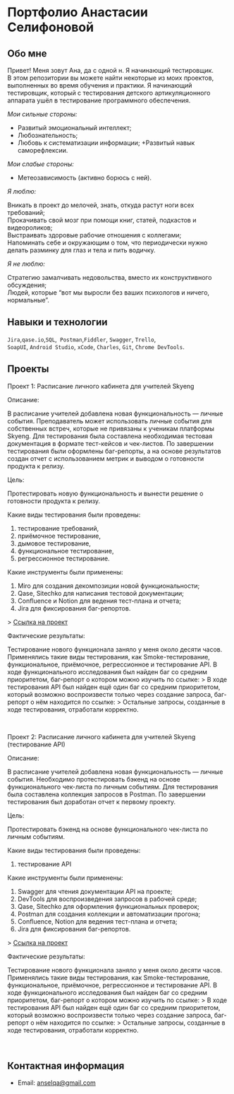 # Портфолио Анастасии Селифоновой

## Обо мне 

Привет! Меня зовут Ана, да с одной н. Я начинающий тестировщик. <br>
В этом репозитории вы можете найти некоторые из моих проектов, выполненных во время обучения и практики.
Я начинающий тестировщик, который с тестирования детского артикуляционного аппарата ушёл в тестирование программного обеспечения. <br>

*Мои сильные стороны:* <br>

+ Развитый эмоциональный интеллект;
+ Любознательность;
+ Любовь к систематизации информации;
+Развитый навык саморефлексии. <br>

*Мои слабые стороны:* <br>

- Метеозависимость (активно борюсь с ней). <br>
  
*Я люблю:* <br>

Вникать в проект до мелочей, знать, откуда растут ноги всех требований; <br>
Прокачивать свой мозг при помощи книг, статей, подкастов и видеороликов; <br>
Выстраивать здоровые рабочие отношения с коллегами; <br>
Напоминать себе и окружающим о том, что периодически нужно делать разминку для глаз и тела и пить водичку. <br>

*Я не люблю:* <br>

Стратегию замалчивать недовольства,  вместо их конструктивного обсуждения; <br>
Людей, которые “вот мы выросли без ваших психологов и ничего, нормальные”. 
<br>

## Навыки и технологии
``Jira``,``qase.io``,``SQL``,`` Postman``,``Fiddler``, ``Swagger``, ``Trello``, <br>
``SoapUI``, ``Android Studio``, ``xCode``, ``Charles``, ``Git``, ``Chrome DevTools``.




## Проекты

<p> Проект 1: Расписание личного кабинета для учителей Skyeng</p>
<p>Описание:<p>
<p>В расписание учителей добавлена новая функциональность — личные события. Преподаватель может использовать личные события для собственных встреч, которые не привязаны к ученикам платформы Skyeng. Для тестирования была составлена необходимая тестовая документация в формате тест-кейсов и чек-листов. По завершении тестирования были оформлены баг-репорты, а на основе результатов создан отчет с использованием метрик и выводом о готовности продукта к релизу.<p>
<p>Цель:<p>
<p>Протестировать новую функциональность и вынести решение о готовности продукта к релизу.<p>
  
<p>Какие виды тестирования были проведены: <p>
<ol>
  <li>тестирование требований,</li>
  <li>приёмочное тестирование,</li>
  <li>дымовое тестирование,</li>
  <li>функциональное тестирование,</li>
  <li>регрессионное тестирование.</li>
</ol>
<p>Какие инструменты были применены: <p>
  <ol>
  <li>Miro для создания декомпозиции новой функциональности;</li>
  <li>Qase, Sitechko для написания тестовой документации;</li>
  <li>Confluence и Notion для ведения тест-плана и отчета;</li>
  <li>Jira для фиксирования баг-репортов.</li>
</ol>
> <a href="https://anselqa.notion.site/Skyeng-0f5a036b741840819dd3fa59fc9ccac3?pvs=4">Ссылка на проект</a>
 
 <p>Фактические результаты: <p>
 <p>Тестирование нового функционала заняло у меня около десяти часов. Применялись такие виды тестирования, как Smoke-тестирование, функциональное, приёмочное, регрессионное и тестирование API. В ходе функционального исследования был найден баг со средним приоритетом, баг-репорт о котором можно изучить по ссылке:
> <a href="https://qa-bag-report-as.atlassian.net/browse/AI1-1"></a>
В ходе тестирования API был найден ещё один баг со средним приоритетом, который возможно воспроизвести только через создание запроса, баг-репорт о нём находится по ссылке:
> <a href="https://qa-bag-report-as.atlassian.net/browse/AI1-2"></a>
Остальные запросы, созданные в ходе тестирования, отработали корректно. </p>

<br> 

<p> Проект 2: Расписание личного кабинета для учителей Skyeng (тестирование API) </p>
<p>Описание:<p>
<p>В расписание учителей добавлена новая функциональность — личные события. Необходимо протестировать бэкенд на основе функционального чек-листа по личным событиям. Для тестирования была составлена коллекция запросов в Postman. По завершении тестирования был доработан отчет к первому проекту.<p>
<p>Цель:<p>
<p>Протестировать бэкенд на основе функционального чек-листа по личным событиям.<p>
  
<p>Какие виды тестирования были проведены: <p>
<ol>
  <li>тестирование API</li>
</ol>
<p>Какие инструменты были применены: <p>
  <ol>
  <li>Swagger для чтения документации API на проекте;</li>
  <li>DevTools для воспроизведения запросов в рабочей среде;</li>
  <li>Qase, Sitechko  для оформления функциональных проверок;</li>
  <li>Postman для создания коллекции и автоматизации прогона;</li>
  <li>Confluence, Notion для ведения тест-плана и отчета;</li>
  <li>Jira для фиксирования баг-репортов.</li>
</ol>
 > <a href="https://anselqa.notion.site/Skyeng-0f5a036b741840819dd3fa59fc9ccac3?pvs=4">Ссылка на проект</a>

 <p>Фактические результаты: <p>
 <p>Тестирование нового функционала заняло у меня около десяти часов. Применялись такие виды тестирования, как Smoke-тестирование, функциональное, приёмочное, регрессионное и тестирование API. В ходе функционального исследования был найден баг со средним приоритетом, баг-репорт о котором можно изучить по ссылке:
> <a href="https://qa-bag-report-as.atlassian.net/browse/AI1-1"></a>
В ходе тестирования API был найден ещё один баг со средним приоритетом, который возможно воспроизвести только через создание запроса, баг-репорт о нём находится по ссылке:
> <a href="https://qa-bag-report-as.atlassian.net/browse/AI1-2"></a>
Остальные запросы, созданные в ходе тестирования, отработали корректно. </p>

<br>


## Контактная информация
- Email: anselqa@gmail.com 
